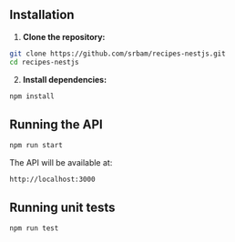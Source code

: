 ## Installation

1. **Clone the repository:**

```bash
git clone https://github.com/srbam/recipes-nestjs.git
cd recipes-nestjs
```

2. **Install dependencies:**

```bash
npm install
```

## Running the API

```bash
npm run start
```

The API will be available at:

```
http://localhost:3000
```

## Running unit tests

```bash
npm run test
```
